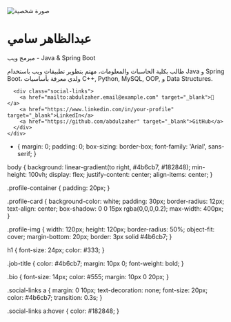 


<!DOCTYPE html>
<html lang="ar">
<head>
  <meta charset="UTF-8">
  <meta name="viewport" content="width=device-width, initial-scale=1">
  <title>عبدالظاهر سامي - بروفايل شخصي</title>
  <link rel="stylesheet" href="style.css">
</head>
<body>
  <div class="profile-container">
    <div class="profile-card">
      <img src="https://i.imgur.com/0y0y0y0.png" alt="صورة شخصية" class="profile-img">
      <h1>عبدالظاهر سامي</h1>
      <p class="job-title">مبرمج ويب - Java & Spring Boot</p>
      <p class="bio">طالب بكلية الحاسبات والمعلومات، مهتم بتطوير تطبيقات ويب باستخدام Java و Spring Boot، ولدي معرفة بأساسيات C++, Python, MySQL, OOP, و Data Structures.</p>

      <div class="social-links">
        <a href="mailto:abdulzaher.email@example.com" target="_blank">📧</a>
        <a href="https://www.linkedin.com/in/your-profile" target="_blank">LinkedIn</a>
        <a href="https://github.com/abdulzaher" target="_blank">GitHub</a>
      </div>
    </div>
  </div>
</body>
</html>

























* {
  margin: 0;
  padding: 0;
  box-sizing: border-box;
  font-family: 'Arial', sans-serif;
}

body {
  background: linear-gradient(to right, #4b6cb7, #182848);
  min-height: 100vh;
  display: flex;
  justify-content: center;
  align-items: center;
}

.profile-container {
  padding: 20px;
}

.profile-card {
  background-color: white;
  padding: 30px;
  border-radius: 12px;
  text-align: center;
  box-shadow: 0 0 15px rgba(0,0,0,0.2);
  max-width: 400px;
}

.profile-img {
  width: 120px;
  height: 120px;
  border-radius: 50%;
  object-fit: cover;
  margin-bottom: 20px;
  border: 3px solid #4b6cb7;
}

h1 {
  font-size: 24px;
  color: #333;
}

.job-title {
  color: #4b6cb7;
  margin: 10px 0;
  font-weight: bold;
}

.bio {
  font-size: 14px;
  color: #555;
  margin: 10px 0 20px;
}

.social-links a {
  margin: 0 10px;
  text-decoration: none;
  font-size: 20px;
  color: #4b6cb7;
  transition: 0.3s;
}

.social-links a:hover {
  color: #182848;
}

